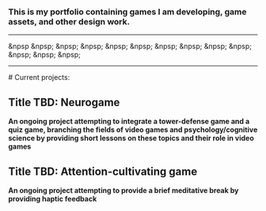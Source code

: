 ### This is my portfolio containing games I am developing, game assets, and other design work.

<hr>&npsp &npsp; &npsp; &npsp; &npsp; &npsp; &npsp; &npsp; &npsp; &npsp; &npsp; &npsp; &npsp; 
<hr>
# Current projects:

## Title TBD: Neurogame
**An ongoing project attempting to integrate a tower-defense game and a quiz game, branching the fields of video games and psychology/cognitive science by providing short lessons on these topics and their role in video games**

## Title TBD: Attention-cultivating game
**An ongoing project attempting to provide a brief meditative break by providing haptic feedback**








